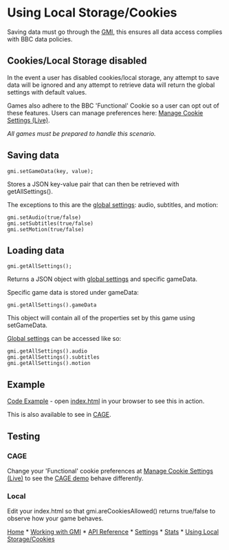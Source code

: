 # Using Local Storage/Cookies

Saving data must go through the [GMI](working-with-gmi.md), 
this ensures all data access complies with BBC data policies.

## Cookies/Local Storage disabled

In the event a user has disabled cookies/local storage, any attempt to 
save data will be ignored and any attempt to retrieve data will 
return the global settings with default values.

Games also adhere to the BBC 'Functional' Cookie so a user can opt out of these features. 
Users can manage preferences here: [Manage Cookie Settings (Live)].

*All games must be prepared to handle this scenario.*

## Saving data

````
gmi.setGameData(key, value);
````

Stores a JSON key-value pair that can then be retrieved with getAllSettings().

The exceptions to this are the [global settings](gmi.md#global-game-settings): audio, subtitles, and motion:

````
gmi.setAudio(true/false)
gmi.setSubtitles(true/false)
gmi.setMotion(true/false)
````

## Loading data

````
gmi.getAllSettings();
````

Returns a JSON object with [global settings](gmi.md#global-game-settings) and specific gameData.

Specific game data is stored under gameData:

````
gmi.getAllSettings().gameData
````

This object will contain all of the properties set by this game using setGameData.

[Global settings](gmi.md#global-game-settings) can be accessed like so:

````
gmi.getAllSettings().audio
gmi.getAllSettings().subtitles
gmi.getAllSettings().motion
````

## Example
[Code Example](../src/main.js) - open [index.html](../src/index.html) in your browser to see this in action.

This is also available to see in [CAGE](https://www.bbc.co.uk/cbeebies/embed/game/childrens-games-starter-pack).

## Testing

### CAGE
Change your 'Functional' cookie preferences at [Manage Cookie Settings (Live)] to see the [CAGE demo](https://www.bbc.co.uk/cbeebies/embed/game/childrens-games-starter-pack)
behave differently.

### Local
Edit your index.html so that gmi.areCookiesAllowed() returns true/false to observe how your game behaves. 


[Manage Cookie Settings (TEST)]: http://www.test.bbc.co.uk/privacy/cookies/managing/cookie-settings
[Manage Cookie Settings (LIVE)]: http://www.bbc.co.uk/privacy/cookies/managing/cookie-settings

[Home](../README.md)
    * [Working with GMI](working-with-gmi.md)
    * [API Reference](gmi.md)
    * [Settings](settings.md)
    * [Stats](stats.md#stats)
    * [Using Local Storage/Cookies](data-storage.md#using-local-storagecookies)
